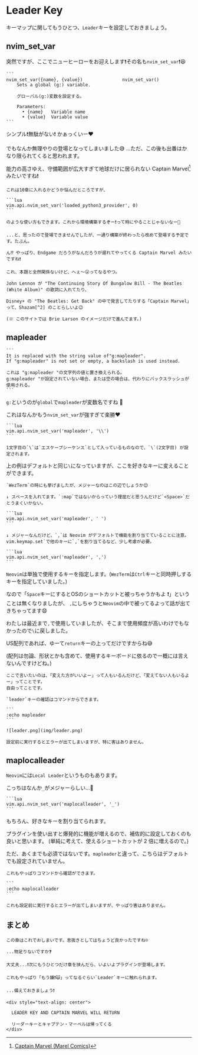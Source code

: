 # Leader Key

キーマップに関してもうひとつ、`Leader`キーを設定しておきましょう。

## nvim_set_var

突然ですが、ここでニューヒーローをお迎えします❗その名も`nvim_set_var`❗😆

~~~admonish info title=":h nvim_set_var"
```
nvim_set_var({name}, {value})               nvim_set_var()
    Sets a global (g:) variable.

    グローバル(g:)変数を設定する。

    Parameters:  
      • {name}   Variable name
      • {value}  Variable value
```
~~~

シンプル❗無駄がない❗ かぁっくいー❤️ 

でもなんか無理やりの登場となってしまいました😅 ...ただ、この後も出番はかなり限られてくると思われます。

能力の高さゆえ、守備範囲が広大すぎて地球だけに居られない Captain Marvel[^1] みたいですね❗

~~~admonish tip
これは10章に入れるかどうか悩んだところですが、

```lua
vim.api.nvim_set_var('loaded_python3_provider', 0)
```

のような使い方もできます。これから環境構築するぞー❗って時にやることじゃないなー🤔

...と、思ったので登場できませんでしたが、一通り構築が終わったら改めて登場する予定です。たぶん。

ん⁉️ やっぱり、Endgame だろうがなんだろうが遅れてやってくる Captain Marvel みたいですね❗
~~~

```admonish note
これ、本題と全然関係ないけど、へぇ〜😮ってなるやつ。

John Lennon が "The Continuing Story Of Bungalow Bill - The Beatles (White Album)" の歌詞に入れてたり、

Disney+ の "The Beatles: Get Back" の中で発言してたりする「Captain Marvel」って、Shazam[^2] のことらしいよ😉

(※ このサイトでは Brie Larson のイメージだけで進んでます。)
```

## mapleader

~~~admonish info title=":h mapleader"
```
It is replaced with the string value of"g:mapleader".
If "g:mapleader" is not set or empty, a backslash is used instead.

これは "g:mapleader "の文字列の値と置き換えられる。
g:mapleader "が設定されていない場合、または空の場合は、代わりにバックスラッシュが使用される。
```
~~~

`g:`というのが`global`で`mapleader`が変数名ですね 🤔

これはなんかもう`nvim_set_var`が強すぎて楽勝❤️

~~~admonish example title="keybinds.lua"
```lua
vim.api.nvim_set_var('mapleader', '\\')
```
~~~

```admonish note
1文字目の`\`は`エスケープシーケンス`として入っているものなので、`\`(2文字目) が設定されます。
```

上の例はデフォルトと同じ`\`になっていますが、ここを好きなキーに変えることができます。

~~~admonish tip
`WezTerm`の時にも挙げましたが、メジャーなのはこの辺でしょうか😌

↓ スペースを入れてます。`:map`ではないからっていう理屈だと思うんだけど`<Space>`だとうまくいかない。

```lua
vim.api.nvim_set_var('mapleader', ' ')
```

↓ メジャーなんだけど、`,`は Neovim がデフォルトで機能を割り当てていることに注意。
vim.keymap.set`で他のキーに`,`を割り当てるなど、少し考慮が必要。

```lua
vim.api.nvim_set_var('mapleader', ',')
```
~~~

`Neovim`は単独で使用するキーを指定します。(`WezTerm`は`Ctrl`キーと同時押しするキーを指定していました。)

なので「`Space`キーにするとOSのショートカットと被っちゃうかもよ ❗」ということは無くなりましたが、
`,`にしちゃうと`Neovim`の中で被ってるよって話が出てきちゃってます😧

わたしは最近まで`,`で使用していましたが、そこまで使用頻度が高いわけでもなかったので`\`に戻しました。

US配列であれば、ゆーて`return`キーの上ってだけですからね😅

(配列は勿論、形状とかも含めて、使用するキーボードに依るので一概には言えないんですけどね。)

```admonish note
ここで言いたいのは、「変えた方がいいよー」って人もいるんだけど、「変えてない人もいるよー」ってことです。
自由ってことです。
```

~~~admonish tip
`leader`キーの確認はコマンドからできます。

```
:echo mapleader
```

![leader.png](img/leader.png)

設定前に実行するとエラーが出てしまいますが、特に害はありません。
~~~

## maplocalleader

`Neovim`には`Local Leader`というものもあります。

こっちはなんか`_`がメジャーらしい...🤔

~~~admonish example title="keybinds.lua"
```lua
vim.api.nvim_set_var('maplocalleader', '_')
```
~~~

もちろん、好きなキーを割り当てられます。

プラグインを使い出すと爆発的に機能が増えるので、補佐的に設定しておくのも良いと思います。
(単純に考えて、使えるショートカットが 2 倍に増えるので。)

ただ、あくまでも必須ではないです。`mapleader`と違って、こちらはデフォルトでも設定されていません。

~~~admonish tip
これもやっぱりコマンドから確認ができます。

```
:echo maplocalleader
```

これも設定前に実行するとエラーが出てしまいますが、やっぱり害はありません。
~~~

## まとめ

```admonish success
この章はこれでおしまいです。息抜きとしてはちょうど良かったですね☺️

...物足りないですか❓

大丈夫...❗次にもうひとつだけ章を挟んだら、いよいよプラグインが登場します。

これもやっぱり「もう嫌❗🙀」ってなるぐらい`Leader`キーに触れられます。

...備えておきましょう❗
```

```admonish success title=""
<div style="text-align: center">

  LEADER KEY AND CAPTAIN MARVEL WILL RETURN

  リーダーキーとキャプテン・マーベルは帰ってくる
</div>
```

[^1]: [Captain Marvel (Marel Comics)](https://ja.wikipedia.org/wiki/キャプテン・マーベル_(マーベル・コミック))

[^2]: [Captain Marvel (DC Comics)](https://ja.wikipedia.org/wiki/キャプテン・マーベル_(DCコミックス))
